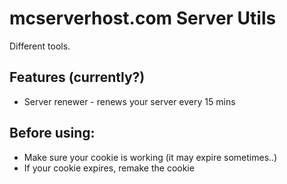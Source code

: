 # mcserverhost.com Server Utils
Different tools.

## Features (currently?)
- Server renewer - renews your server every 15 mins

## Before using:
- Make sure your cookie is working (it may expire sometimes..)
- If your cookie expires, remake the cookie
